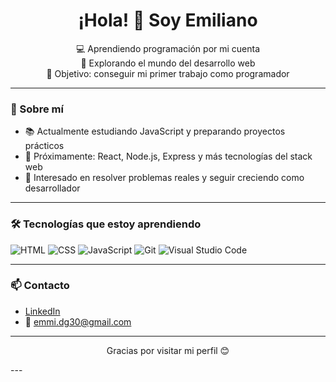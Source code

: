 <h1 align="center">¡Hola! 👋 Soy Emiliano</h1>

<p align="center">
  💻 Aprendiendo programación por mi cuenta<br>
  🌱 Explorando el mundo del desarrollo web<br>
  🎯 Objetivo: conseguir mi primer trabajo como programador<br>
</p>

---

### 🧠 Sobre mí

- 📚 Actualmente estudiando JavaScript y preparando proyectos prácticos
- 🚀 Próximamente: React, Node.js, Express y más tecnologías del stack web
- 🧩 Interesado en resolver problemas reales y seguir creciendo como desarrollador

---

### 🛠 Tecnologías que estoy aprendiendo

![HTML](https://img.shields.io/badge/-HTML5-E34F26?style=flat&logo=html5&logoColor=white)
![CSS](https://img.shields.io/badge/-CSS3-1572B6?style=flat&logo=css3)
![JavaScript](https://img.shields.io/badge/-JavaScript-F7DF1E?style=flat&logo=javascript&logoColor=black)
![Git](https://img.shields.io/badge/-Git-F05032?style=flat&logo=git&logoColor=white)
![Visual Studio Code](https://img.shields.io/badge/-VS%20Code-007ACC?style=flat&logo=visual-studio-code)

---

### 📫 Contacto

- [LinkedIn](https://www.linkedin.com/in/tuusuario)  
- 📧 emmi.dg30@gmail.com

---

<p align="center">
  Gracias por visitar mi perfil 😊
</p>
---


